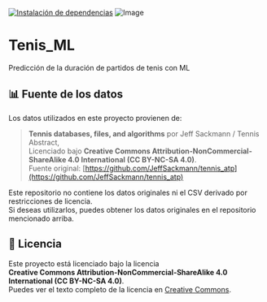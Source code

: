 [![Instalación de dependencias](https://github.com/albamtez/Tenis_ML/actions/workflows/requirements.yml/badge.svg)](https://github.com/albamtez/Tenis_ML/actions/workflows/requirements.yml)
![Image](https://github.com/user-attachments/assets/7b5c6a1e-e93f-4caf-bae4-2aa1ba5c3098)
# Tenis_ML
Predicción de la duración de partidos de tenis con ML
## 📊 Fuente de los datos

Los datos utilizados en este proyecto provienen de:

> **Tennis databases, files, and algorithms** por Jeff Sackmann / Tennis Abstract,  
> Licenciado bajo **Creative Commons Attribution-NonCommercial-ShareAlike 4.0 International (CC BY-NC-SA 4.0)**.  
> Fuente original: [https://github.com/JeffSackmann/tennis_atp](https://github.com/JeffSackmann/tennis_atp)  

Este repositorio no contiene los datos originales ni el CSV derivado por restricciones de licencia.  
Si deseas utilizarlos, puedes obtener los datos originales en el repositorio mencionado arriba.  
## 📜 Licencia

Este proyecto está licenciado bajo la licencia  
**Creative Commons Attribution-NonCommercial-ShareAlike 4.0 International (CC BY-NC-SA 4.0)**.  
Puedes ver el texto completo de la licencia en [Creative Commons](https://creativecommons.org/licenses/by-nc-sa/4.0/legalcode).
